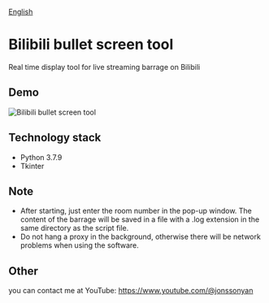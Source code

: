 [English](README_ZH.md)

# Bilibili bullet screen tool

Real time display tool for live streaming barrage on Bilibili

## Demo

![Bilibili bullet screen tool](https://user-images.githubusercontent.com/46235235/186716199-f3ee40ea-4188-4c87-8994-095a25fd46f1.png)

## Technology stack

- Python 3.7.9
- Tkinter

## Note

- After starting, just enter the room number in the pop-up window. The content of the barrage will be saved in a file
  with a .log extension in the same directory as the script file.
- Do not hang a proxy in the background, otherwise there will be network problems when using the software.

## Other

you can contact me at YouTube: https://www.youtube.com/@jonssonyan